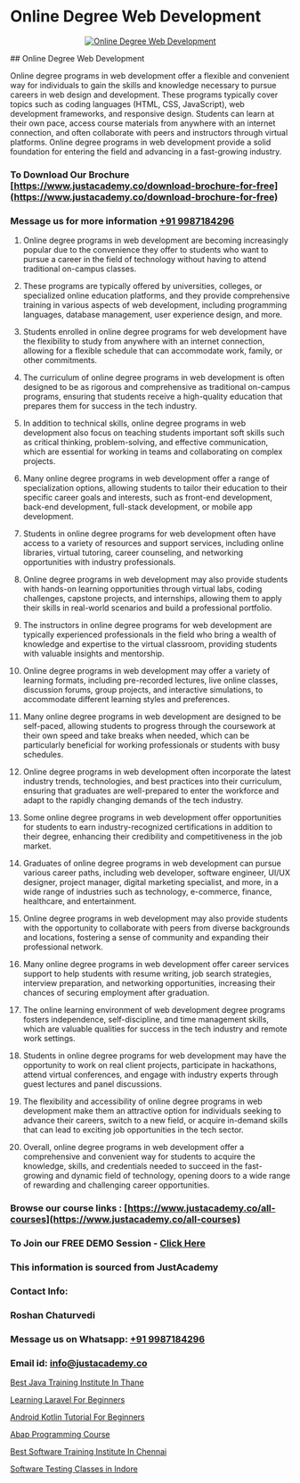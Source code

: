 # Online Degree Web Development

<p align="center">
  <a href="https://justacademy.co/program-detail/full-stack-web-development">
    <img src="https://justacademy.co/storage2/program_images/1704700371.webp" alt="Online Degree Web Development">
  </a>
</p>
## Online Degree Web Development

Online degree programs in web development offer a flexible and convenient way for individuals to gain the skills and knowledge necessary to pursue careers in web design and development. These programs typically cover topics such as coding languages (HTML, CSS, JavaScript), web development frameworks, and responsive design. Students can learn at their own pace, access course materials from anywhere with an internet connection, and often collaborate with peers and instructors through virtual platforms. Online degree programs in web development provide a solid foundation for entering the field and advancing in a fast-growing industry.
### To Download Our Brochure [https://www.justacademy.co/download-brochure-for-free](https://www.justacademy.co/download-brochure-for-free)
### Message us for more information [+91 9987184296](https://api.whatsapp.com/send?phone=919987184296)
1) Online degree programs in web development are becoming increasingly popular due to the convenience they offer to students who want to pursue a career in the field of technology without having to attend traditional on-campus classes.

2) These programs are typically offered by universities, colleges, or specialized online education platforms, and they provide comprehensive training in various aspects of web development, including programming languages, database management, user experience design, and more.

3) Students enrolled in online degree programs for web development have the flexibility to study from anywhere with an internet connection, allowing for a flexible schedule that can accommodate work, family, or other commitments.

4) The curriculum of online degree programs in web development is often designed to be as rigorous and comprehensive as traditional on-campus programs, ensuring that students receive a high-quality education that prepares them for success in the tech industry.

5) In addition to technical skills, online degree programs in web development also focus on teaching students important soft skills such as critical thinking, problem-solving, and effective communication, which are essential for working in teams and collaborating on complex projects.

6) Many online degree programs in web development offer a range of specialization options, allowing students to tailor their education to their specific career goals and interests, such as front-end development, back-end development, full-stack development, or mobile app development.

7) Students in online degree programs for web development often have access to a variety of resources and support services, including online libraries, virtual tutoring, career counseling, and networking opportunities with industry professionals.

8) Online degree programs in web development may also provide students with hands-on learning opportunities through virtual labs, coding challenges, capstone projects, and internships, allowing them to apply their skills in real-world scenarios and build a professional portfolio.

9) The instructors in online degree programs for web development are typically experienced professionals in the field who bring a wealth of knowledge and expertise to the virtual classroom, providing students with valuable insights and mentorship.

10) Online degree programs in web development may offer a variety of learning formats, including pre-recorded lectures, live online classes, discussion forums, group projects, and interactive simulations, to accommodate different learning styles and preferences.

11) Many online degree programs in web development are designed to be self-paced, allowing students to progress through the coursework at their own speed and take breaks when needed, which can be particularly beneficial for working professionals or students with busy schedules.

12) Online degree programs in web development often incorporate the latest industry trends, technologies, and best practices into their curriculum, ensuring that graduates are well-prepared to enter the workforce and adapt to the rapidly changing demands of the tech industry.

13) Some online degree programs in web development offer opportunities for students to earn industry-recognized certifications in addition to their degree, enhancing their credibility and competitiveness in the job market.

14) Graduates of online degree programs in web development can pursue various career paths, including web developer, software engineer, UI/UX designer, project manager, digital marketing specialist, and more, in a wide range of industries such as technology, e-commerce, finance, healthcare, and entertainment.

15) Online degree programs in web development may also provide students with the opportunity to collaborate with peers from diverse backgrounds and locations, fostering a sense of community and expanding their professional network.

16) Many online degree programs in web development offer career services support to help students with resume writing, job search strategies, interview preparation, and networking opportunities, increasing their chances of securing employment after graduation.

17) The online learning environment of web development degree programs fosters independence, self-discipline, and time management skills, which are valuable qualities for success in the tech industry and remote work settings.

18) Students in online degree programs for web development may have the opportunity to work on real client projects, participate in hackathons, attend virtual conferences, and engage with industry experts through guest lectures and panel discussions.

19) The flexibility and accessibility of online degree programs in web development make them an attractive option for individuals seeking to advance their careers, switch to a new field, or acquire in-demand skills that can lead to exciting job opportunities in the tech sector.

20) Overall, online degree programs in web development offer a comprehensive and convenient way for students to acquire the knowledge, skills, and credentials needed to succeed in the fast-growing and dynamic field of technology, opening doors to a wide range of rewarding and challenging career opportunities.

### Browse our course links : [https://www.justacademy.co/all-courses](https://www.justacademy.co/all-courses) 
### To Join our FREE DEMO Session - [Click Here](https://www.justacademy.co/register-for-course-demo)


### This information is sourced from JustAcademy
### Contact Info:
### Roshan Chaturvedi
### Message us on Whatsapp: [+91 9987184296](https://api.whatsapp.com/send?phone=919987184296)
### Email id: [info@justacademy.co](mailto:info@justacademy.co)
                
[Best Java Training Institute In Thane](https://www.linkedin.com/pulse/best-java-training-institute-thane-justacademy-portland-h6ouf?trackingId=PZq9BWdZinmH3Gwq8fYiqQ%3D%3D&lipi=urn%3Ali%3Apage%3Ad_flagship3_company_admin%3BTqighWlRRkKZzOjpwndZdw%3D%3D)

[Learning Laravel For Beginners](https://www.linkedin.com/pulse/learning-laravel-beginners-justacademy-delhi-mqszc?trackingId=sb9kZLHpk55ggDub1sAdTA%3D%3D&lipi=urn%3Ali%3Apage%3Ad_flagship3_company_admin%3BXd%2B4Zk9XQtOyhr1jBDUlIA%3D%3D)

[Android Kotlin Tutorial For Beginners](https://medium.com/@kumarishimmi99/android-kotlin-tutorial-for-beginners-8809535bf12f)

[Abap Programming Course](https://medium.com/@surajvaishnav5015/abap-programming-course-5f175f0b2fe4)

[Best Software Training Institute In Chennai](https://justacademyin.github.io/justacademy/best-software-training-institute-in-chennai)

[Software Testing Classes in Indore](https://justacademyin.github.io/justacademy/software-testing-classes-in-indore)


